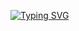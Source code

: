[![Typing SVG](https://readme-typing-svg.demolab.com?font=Fira+Code&pause=1000&color=645BFF&width=435&lines=Hello+Welcome+to+My++Profile!;My+Name++is+Nick.%F0%9F%91%8B;Feel+free+to+look+around.+;If+you+find+any+embarrasing+post%2C%F0%9F%91%A8%E2%80%8D%F0%9F%92%BB;I+was+hacked+by+myself+!++%F0%9F%98%84)](https://git.io/typing-svg)
